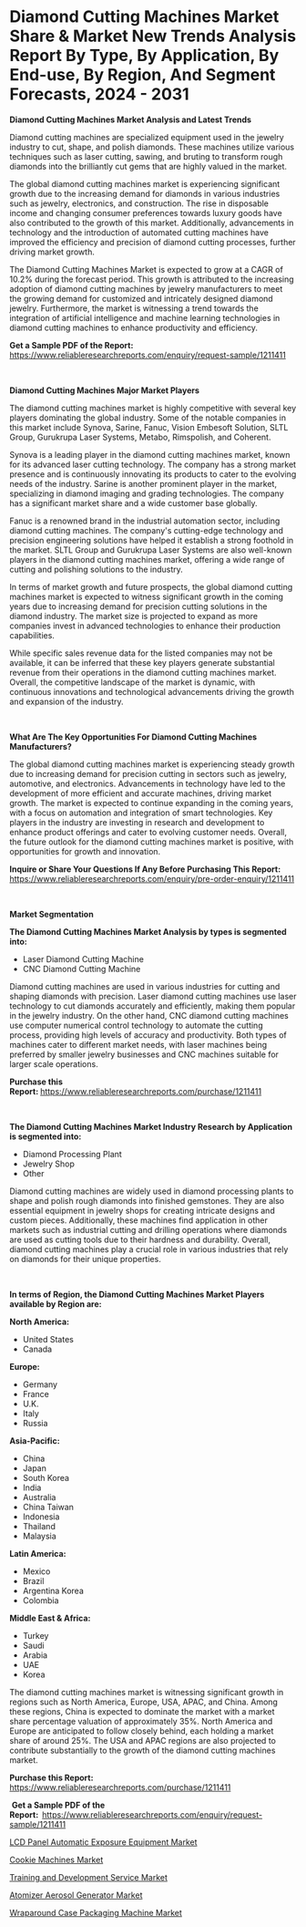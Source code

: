 <p><h1>Diamond Cutting Machines Market Share & Market New Trends Analysis Report By Type, By Application, By End-use, By Region, And Segment Forecasts, 2024 - 2031</h1></p><p><strong>Diamond Cutting Machines Market Analysis and Latest Trends</strong></p>
<p><p>Diamond cutting machines are specialized equipment used in the jewelry industry to cut, shape, and polish diamonds. These machines utilize various techniques such as laser cutting, sawing, and bruting to transform rough diamonds into the brilliantly cut gems that are highly valued in the market.</p><p>The global diamond cutting machines market is experiencing significant growth due to the increasing demand for diamonds in various industries such as jewelry, electronics, and construction. The rise in disposable income and changing consumer preferences towards luxury goods have also contributed to the growth of this market. Additionally, advancements in technology and the introduction of automated cutting machines have improved the efficiency and precision of diamond cutting processes, further driving market growth.</p><p>The Diamond Cutting Machines Market is expected to grow at a CAGR of 10.2% during the forecast period. This growth is attributed to the increasing adoption of diamond cutting machines by jewelry manufacturers to meet the growing demand for customized and intricately designed diamond jewelry. Furthermore, the market is witnessing a trend towards the integration of artificial intelligence and machine learning technologies in diamond cutting machines to enhance productivity and efficiency.</p></p>
<p><strong>Get a Sample PDF of the Report:&nbsp;</strong> <a href="https://www.reliableresearchreports.com/enquiry/request-sample/1211411">https://www.reliableresearchreports.com/enquiry/request-sample/1211411</a></p>
<p>&nbsp;</p>
<p><strong>Diamond Cutting Machines Major Market Players</strong></p>
<p><p>The diamond cutting machines market is highly competitive with several key players dominating the global industry. Some of the notable companies in this market include Synova, Sarine, Fanuc, Vision Embesoft Solution, SLTL Group, Gurukrupa Laser Systems, Metabo, Rimspolish, and Coherent.</p><p>Synova is a leading player in the diamond cutting machines market, known for its advanced laser cutting technology. The company has a strong market presence and is continuously innovating its products to cater to the evolving needs of the industry. Sarine is another prominent player in the market, specializing in diamond imaging and grading technologies. The company has a significant market share and a wide customer base globally.</p><p>Fanuc is a renowned brand in the industrial automation sector, including diamond cutting machines. The company's cutting-edge technology and precision engineering solutions have helped it establish a strong foothold in the market. SLTL Group and Gurukrupa Laser Systems are also well-known players in the diamond cutting machines market, offering a wide range of cutting and polishing solutions to the industry.</p><p>In terms of market growth and future prospects, the global diamond cutting machines market is expected to witness significant growth in the coming years due to increasing demand for precision cutting solutions in the diamond industry. The market size is projected to expand as more companies invest in advanced technologies to enhance their production capabilities.</p><p>While specific sales revenue data for the listed companies may not be available, it can be inferred that these key players generate substantial revenue from their operations in the diamond cutting machines market. Overall, the competitive landscape of the market is dynamic, with continuous innovations and technological advancements driving the growth and expansion of the industry.</p></p>
<p>&nbsp;</p>
<p><strong>What Are The Key Opportunities For Diamond Cutting Machines Manufacturers?</strong></p>
<p><p>The global diamond cutting machines market is experiencing steady growth due to increasing demand for precision cutting in sectors such as jewelry, automotive, and electronics. Advancements in technology have led to the development of more efficient and accurate machines, driving market growth. The market is expected to continue expanding in the coming years, with a focus on automation and integration of smart technologies. Key players in the industry are investing in research and development to enhance product offerings and cater to evolving customer needs. Overall, the future outlook for the diamond cutting machines market is positive, with opportunities for growth and innovation.</p></p>
<p><strong>Inquire or Share Your Questions If Any Before Purchasing This Report:</strong> <a href="https://www.reliableresearchreports.com/enquiry/pre-order-enquiry/1211411">https://www.reliableresearchreports.com/enquiry/pre-order-enquiry/1211411</a></p>
<p>&nbsp;</p>
<p><strong>Market Segmentation</strong></p>
<p><strong>The Diamond Cutting Machines Market Analysis by types is segmented into:</strong></p>
<p><ul><li>Laser Diamond Cutting Machine</li><li>CNC Diamond Cutting Machine</li></ul></p>
<p><p>Diamond cutting machines are used in various industries for cutting and shaping diamonds with precision. Laser diamond cutting machines use laser technology to cut diamonds accurately and efficiently, making them popular in the jewelry industry. On the other hand, CNC diamond cutting machines use computer numerical control technology to automate the cutting process, providing high levels of accuracy and productivity. Both types of machines cater to different market needs, with laser machines being preferred by smaller jewelry businesses and CNC machines suitable for larger scale operations.</p></p>
<p><strong>Purchase this Report:&nbsp;</strong><a href="https://www.reliableresearchreports.com/purchase/1211411">https://www.reliableresearchreports.com/purchase/1211411</a></p>
<p>&nbsp;</p>
<p><strong>The Diamond Cutting Machines Market Industry Research by Application is segmented into:</strong></p>
<p><ul><li>Diamond Processing Plant</li><li>Jewelry Shop</li><li>Other</li></ul></p>
<p><p>Diamond cutting machines are widely used in diamond processing plants to shape and polish rough diamonds into finished gemstones. They are also essential equipment in jewelry shops for creating intricate designs and custom pieces. Additionally, these machines find application in other markets such as industrial cutting and drilling operations where diamonds are used as cutting tools due to their hardness and durability. Overall, diamond cutting machines play a crucial role in various industries that rely on diamonds for their unique properties.</p></p>
<p>&nbsp;</p>
<p><strong>In terms of Region, the Diamond Cutting Machines Market Players available by Region are:</strong></p>
<p>
    <p> <strong> North America: </strong>
        <ul>
            <li>United States</li>
            <li>Canada</li>
        </ul>
        </p> 
    <p> <strong> Europe: </strong>
        <ul>
            <li>Germany</li>
            <li>France</li>
            <li>U.K.</li>
            <li>Italy</li>
            <li>Russia</li>
        </ul>
        </p> 
    <p> <strong> Asia-Pacific: </strong>
        <ul>
            <li>China</li>
            <li>Japan</li>
            <li>South Korea</li>
            <li>India</li>
            <li>Australia</li>
            <li>China Taiwan</li>
            <li>Indonesia</li>
            <li>Thailand</li>
            <li>Malaysia</li>
        </ul>
        </p> 
    <p> <strong> Latin America: </strong>
        <ul>
            <li>Mexico</li>
            <li>Brazil</li>
            <li>Argentina Korea</li>
            <li>Colombia</li>
        </ul>
        </p> 
    <p> <strong> Middle East & Africa: </strong>
        <ul>
            <li>Turkey</li>
            <li>Saudi</li>
            <li>Arabia</li>
            <li>UAE</li>
            <li>Korea</li>
        </ul>
    </p>
    </p>
<p><p>The diamond cutting machines market is witnessing significant growth in regions such as North America, Europe, USA, APAC, and China. Among these regions, China is expected to dominate the market with a market share percentage valuation of approximately 35%. North America and Europe are anticipated to follow closely behind, each holding a market share of around 25%. The USA and APAC regions are also projected to contribute substantially to the growth of the diamond cutting machines market.</p></p>
<p><strong>Purchase this Report: </strong><a href="https://www.reliableresearchreports.com/purchase/1211411">https://www.reliableresearchreports.com/purchase/1211411</a></p>
<p>&nbsp;<strong>Get a Sample PDF of the Report:&nbsp;&nbsp;</strong><a href="https://www.reliableresearchreports.com/enquiry/request-sample/1211411">https://www.reliableresearchreports.com/enquiry/request-sample/1211411</a></p>
<p><strong></strong></p>
<p><p><a href="https://issuu.com/reportprime-2/docs/lcd-panel-automatic-exposure-equipment-market-size">LCD Panel Automatic Exposure Equipment Market</a></p><p><a href="https://github.com/danielneavesallisons03mba/Market-Research-Report-List-1/blob/main/cookie-machines-market.md">Cookie Machines Market</a></p><p><a href="https://medium.com/@beauhagenes2023/training-and-development-service-market-furnishes-information-on-market-share-market-trends-and-e3bd0d895327">Training and Development Service Market</a></p><p><a href="https://issuu.com/reportprime-2/docs/atomizer-aerosol-generator-market-size-2030.pptx">Atomizer Aerosol Generator Market</a></p><p><a href="https://medium.com/@beauhagenes2023/wraparound-case-packaging-machine-market-the-key-to-successful-business-strategy-forecast-till-72622be4fe23">Wraparound Case Packaging Machine Market</a></p></p>